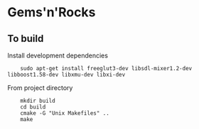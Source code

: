 Gems'n'Rocks
============

To build
--------

Install development dependencies

        sudo apt-get install freeglut3-dev libsdl-mixer1.2-dev libboost1.58-dev libxmu-dev libxi-dev

From project directory

        mkdir build
        cd build
        cmake -G "Unix Makefiles" ..
        make

